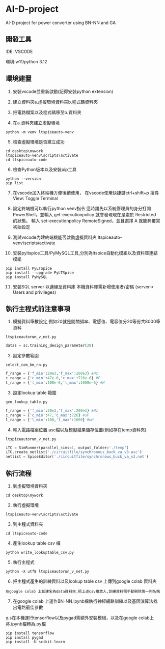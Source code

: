 # AI-D-project
AI-D project for power converter using BN-NN and GA

## 開發工具
IDE: VSCODE

環境:w11/python 3.12

## 環境建置
1. 安裝vscode並重新啟動(記得安裝python extension)

2. 建立資料夾a.虛擬環境資料夾b.程式碼資料夾

3. 把電路檔案以及程式碼移至b.資料夾

4. 在a.資料夾建立虛擬環境
```
python -m venv ltspiceauto-venv
```
5. 檢查虛擬環境是否建立成功
```
cd desktop\mywork
ltspiceauto-venv\scripts\activate
cd ltspiceauto-code
```
6. 檢查Python版本以及安裝pip工具
```
python --version
pip list
```
7. 在vscode加入終端機方便後續使用，
在vscode使用快捷鍵ctrl+shift+p
搜尋View: Toggle Terminal

9. 設定終端機可以執行python venv指令
這時請先以系統管理員的身分打開 PowerShell，並輸入 get-executionpolicy 就會發現現在是處於 Restricted 的狀態。
輸入 set-executionpolicy RemoteSigned，並且選擇 A 就能夠覆寫初始設定

10. 測試vscode內建終端機能否啟動虛擬資料夾
ltspiceauto-venv\scripts\activate

11. 安裝pyltspice工具/PyMySQL工具,分別為ltspice自動化模組以及資料庫連結模組
```
pip install PyLTSpice
pip install --upgrade PyLTSpice
pip install PyMySQL
```
11. 安裝SQL server 以連線至資料庫
本機資料庫需新增使用者/密碼 (server-> Users and privileges)

## 執行主程式前注意事項
1. 模擬資料筆數設定,例如20就是開關頻率、電感值、電容值分20等份共8000筆資料
```
ltspiceautorun_v_net.py
```
```python
datas = sc.training_design_parameter(20)
```
2. 設定參數範圍
```
select_com_bn_nn.py
```
```python
f_range = {'f_min':20e3,'f_max':200e3} #Hz
c_range = {'c_min':47e-6,'c_max':726e-6} #F
l_range = {'l_min':100e-6,'l_max':1000e-6} #H
```
3. 設定lookup table 範圍
```
gen_lookup_table.py
```
```python
f_range = {'f_min':20e3,'f_max':200e3} #Hz
c_range = {'c_min':47,'c_max':726} #uF
l_range = {'l_min':100,'l_max':1000} #uH
```
4. 輸入電路檔案位置.asc檔以及模擬結果儲存位置(例如存在temp資料夾)
```
ltspiceautorun_v_net.py
```
```python
LTC = SimRunner(parallel_sims=1, output_folder='./temp')
LTC.create_netlist('./circuitfile/synchronous_buck_va_v3.asc')
netlist = SpiceEditor('./circuitfile/synchronous_buck_va_v3.net')
```
## 執行流程
1. 到虛擬環境資料夾
```
cd desktop\mywork
```
2. 執行虛擬環境
```
ltspiceauto-venv\scripts\activate
```
3. 到主程式資料夾
```
cd ltspiceauto-code
```
4. 產生lookup table csv 檔
```
python write_lookuptable_csv.py
```
5. 執行主程式
```
python -X utf8 ltspiceautorun_v_net.py
```
6. 把主程式產生的訓練資料以及lookup table csv 上傳到google colab 資料夾
```
在google colab 上創建名為data資料夾,把上述csv檔放入,訓練資料需手動刪除第一列名稱
```
7. 在google colab 上運作BN-NN.ipynb檔執行神經網路訓練以及基因演算法找出電路最佳參數

p.s在本機運行tensorflow以及pygad需額外安裝模組，以及在google colab上將.ipynb檔轉為.py檔
```
pip install tensorflow
pip install pygad
pip install -U scikit-learn
```

